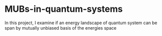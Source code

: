 # MUBs-in-quantum-systems
In this project, I examine if an energy landscape of quantum system can be span by mutually unbiased basis of the energies space
